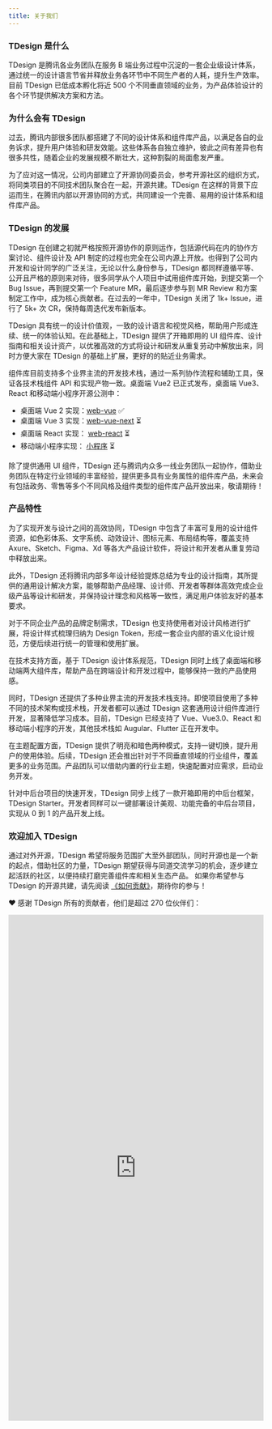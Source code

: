 ```yaml
---
title: 关于我们
---
```


### TDesign 是什么

TDesign 是腾讯各业务团队在服务 B 端业务过程中沉淀的一套企业级设计体系，通过统一的设计语言节省并释放业务各环节中不同生产者的人耗，提升生产效率。目前 TDesign 已低成本孵化将近 500 个不同垂直领域的业务，为产品体验设计的各个环节提供解决方案和方法。

### 为什么会有 TDesign

过去，腾讯内部很多团队都搭建了不同的设计体系和组件库产品，以满足各自的业务诉求，提升用户体验和研发效能。这些体系各自独立维护，彼此之间有差异也有很多共性，随着企业的发展规模不断壮大，这种割裂的局面愈发严重。

为了应对这一情况，公司内部建立了开源协同委员会，参考开源社区的组织方式，将同类项目的不同技术团队聚合在一起，开源共建。TDesign 在这样的背景下应运而生，在腾讯内部以开源协同的方式，共同建设一个完善、易用的设计体系和组件库产品。

### TDesign 的发展

TDesign 在创建之初就严格按照开源协作的原则运作，包括源代码在内的协作方案讨论、组件设计及 API 制定的过程也完全在公司内源上开放。也得到了公司内开发和设计同学的广泛关注，无论以什么身份参与，TDesign 都同样遵循平等、公开且严格的原则来对待，很多同学从个人项目中试用组件库开始，到提交第一个 Bug Issue，再到提交第一个 Feature MR，最后逐步参与到 MR Review 和方案制定工作中，成为核心贡献者。在过去的一年中，TDesign 关闭了 1k+ Issue，进行了 5k+ 次 CR，保持每周迭代发布新版本。

TDesign 具有统一的设计价值观，一致的设计语言和视觉风格，帮助用户形成连续、统一的体验认知。在此基础上，TDesign 提供了开箱即用的 UI 组件库、设计指南和相关设计资产，以优雅高效的方式将设计和研发从重复劳动中解放出来，同时方便大家在 TDesign 的基础上扩展，更好的的贴近业务需求。

组件库目前支持多个业界主流的开发技术栈，通过一系列协作流程和辅助工具，保证各技术栈组件 API 和实现产物一致。桌面端 Vue2 已正式发布，桌面端 Vue3、React 和移动端小程序开源公测中：

- 桌面端 Vue 2 实现：[web-vue](https://github.com/Tencent/tdesign-vue) ✅
- 桌面端 Vue 3 实现：[web-vue-next](https://github.com/Tencent/tdesign-vue-next) ⏳
- 桌面端 React 实现： [web-react](https://github.com/Tencent/tdesign-react) ⏳
- 移动端小程序实现： [小程序](https://github.com/Tencent/tdesign-miniprogram) ⏳

除了提供通用 UI 组件，TDesign 还与腾讯内众多一线业务团队一起协作，借助业务团队在特定行业领域的丰富经验，提供更多具有业务属性的组件库产品，未来会有包括政务、零售等多个不同风格及组件类型的组件库产品开放出来，敬请期待！

### 产品特性

为了实现开发与设计之间的高效协同，TDesign 中包含了丰富可复用的设计组件资源，如色彩体系、文字系统、动效设计、图标元素、布局结构等，覆盖支持 Axure、Sketch、Figma、Xd 等各大产品设计软件，将设计和开发者从重复劳动中释放出来。

此外，TDesign 还将腾讯内部多年设计经验提炼总结为专业的设计指南，其所提供的通用设计解决方案，能够帮助产品经理、设计师、开发者等群体高效完成企业级产品等设计和研发，并保持设计理念和风格等一致性，满足用户体验友好的基本要求。

对于不同企业产品的品牌定制需求，TDesign 也支持使用者对设计风格进行扩展，将设计样式梳理归纳为 Design Token，形成一套企业内部的语义化设计规范，方便后续进行统一的管理和使用扩展。

在技术支持方面，基于 TDesign 设计体系规范，TDesign 同时上线了桌面端和移动端两大组件库，帮助产品在跨端设计和开发过程中，能够保持一致的产品使用感。

同时，TDesign 还提供了多种业界主流的开发技术栈支持。即使项目使用了多种不同的技术架构或技术栈，开发者都可以通过 TDesign 这套通用设计组件库进行开发，显著降低学习成本。目前，TDesign 已经支持了 Vue、Vue3.0、React 和移动端小程序的开发，其他技术栈如 Augular、Flutter 正在开发中。

在主题配置方面，TDesign 提供了明亮和暗色两种模式，支持一键切换，提升用户的使用体验。后续，TDesign 还会推出针对于不同垂直领域的行业组件，覆盖更多的业务范围。产品团队可以借助内置的行业主题，快速配置对应需求，启动业务开发。

针对中后台项目的快速开发，TDesign 同步上线了一款开箱即用的中后台框架，TDesign Starter。开发者同样可以一键部署设计美观、功能完备的中后台项目，实现从 0 到 1 的产品开发上线。

### 欢迎加入 TDesign

通过对外开源，TDesign 希望将服务范围扩大至外部团队，同时开源也是一个新的起点，借助社区的力量，TDesign 期望获得与同道交流学习的机会，逐步建立起活跃的社区，以便持续打磨完善组件库和相关生态产品。
如果你希望参与 TDesign 的开源共建，请先阅读 [《如何贡献》](/about/contributing)，期待你的参与！

❤️ 感谢 TDesign 所有的贡献者，他们是超过 270 位伙伴们：
</br>

<iframe src="https://tdesign.woa.com/contributor.html" width="100%" height="1000" frameborder="0" scrolling="no" />
